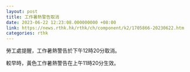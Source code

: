 ```yaml
---
layout: post
title: 工作暑熱警告取消
date: 2023-06-22 12:23:08.000000000 +08:00
link: https://news.rthk.hk/rthk/ch/component/k2/1705866-20230622.htm
categories: rthk
---
```


勞工處提醒，工作暑熱警告於下午12時20分取消。

較早時，黃色工作暑熱警告在上午11時20分生效。
